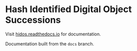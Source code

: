 Hash Identified Digital Object Successions
==========================================

Visit [hidos.readthedocs.io](https://hidos.readthedocs.io) for documentation.

Documentation built from the `docs` branch.
